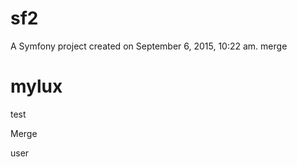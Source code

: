 sf2
===

A Symfony project created on September 6, 2015, 10:22 am.
merge
# mylux

test

Merge

user

